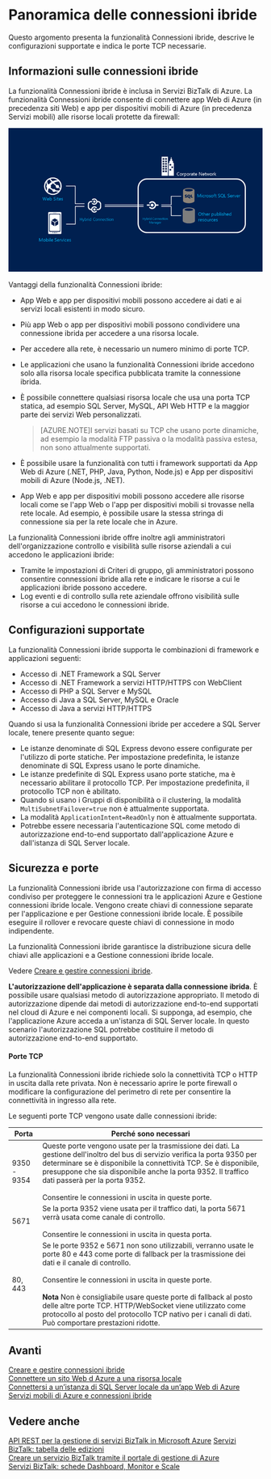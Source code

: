 <properties 
	pageTitle="Panoramica delle connessioni ibride | Azure" 
	description="Informazioni sulle connessioni ibride, inclusa la sicurezza, le porte TCP e le configurazioni supportate. MABS, WABS" 
	services="biztalk-services" 
	documentationCenter="" 
	authors="MandiOhlinger" 
	manager="dwrede" 
	editor="cgronlun"/>

<tags 
	ms.service="biztalk-services" 
	ms.workload="integration" 
	ms.tgt_pltfrm="na" 
	ms.devlang="na" 
	ms.topic="article" 
	ms.date="06/14/2015" 
	ms.author="mandia"/>


# Panoramica delle connessioni ibride
Questo argomento presenta la funzionalità Connessioni ibride, descrive le configurazioni supportate e indica le porte TCP necessarie.


## Informazioni sulle connessioni ibride

La funzionalità Connessioni ibride è inclusa in Servizi BizTalk di Azure. La funzionalità Connessioni ibride consente di connettere app Web di Azure (in precedenza siti Web) e app per dispositivi mobili di Azure (in precedenza Servizi mobili) alle risorse locali protette da firewall:

![connessioni ibride][HCImage]

Vantaggi della funzionalità Connessioni ibride:

- App Web e app per dispositivi mobili possono accedere ai dati e ai servizi locali esistenti in modo sicuro.
- Più app Web o app per dispositivi mobili possono condividere una connessione ibrida per accedere a una risorsa locale. 
- Per accedere alla rete, è necessario un numero minimo di porte TCP.
- Le applicazioni che usano la funzionalità Connessioni ibride accedono solo alla risorsa locale specifica pubblicata tramite la connessione ibrida.
- È possibile connettere qualsiasi risorsa locale che usa una porta TCP statica, ad esempio SQL Server, MySQL, API Web HTTP e la maggior parte dei servizi Web personalizzati.

	> [AZURE.NOTE]I servizi basati su TCP che usano porte dinamiche, ad esempio la modalità FTP passiva o la modalità passiva estesa, non sono attualmente supportati.

- È possibile usare la funzionalità con tutti i framework supportati da App Web di Azure (.NET, PHP, Java, Python, Node.js) e App per dispositivi mobili di Azure (Node.js, .NET).
- App Web e app per dispositivi mobili possono accedere alle risorse locali come se l'app Web o l'app per dispositivi mobili si trovasse nella rete locale. Ad esempio, è possibile usare la stessa stringa di connessione sia per la rete locale che in Azure.


La funzionalità Connessioni ibride offre inoltre agli amministratori dell'organizzazione controllo e visibilità sulle risorse aziendali a cui accedono le applicazioni ibride:

- Tramite le impostazioni di Criteri di gruppo, gli amministratori possono consentire connessioni ibride alla rete e indicare le risorse a cui le applicazioni ibride possono accedere.
- Log eventi e di controllo sulla rete aziendale offrono visibilità sulle risorse a cui accedono le connessioni ibride.


## Configurazioni supportate

La funzionalità Connessioni ibride supporta le combinazioni di framework e applicazioni seguenti:

- Accesso di .NET Framework a SQL Server
- Accesso di .NET Framework a servizi HTTP/HTTPS con WebClient
- Accesso di PHP a SQL Server e MySQL
- Accesso di Java a SQL Server, MySQL e Oracle
- Accesso di Java a servizi HTTP/HTTPS

Quando si usa la funzionalità Connessioni ibride per accedere a SQL Server locale, tenere presente quanto segue:

- Le istanze denominate di SQL Express devono essere configurate per l'utilizzo di porte statiche. Per impostazione predefinita, le istanze denominate di SQL Express usano le porte dinamiche.
- Le istanze predefinite di SQL Express usano porte statiche, ma è necessario abilitare il protocollo TCP. Per impostazione predefinita, il protocollo TCP non è abilitato.
- Quando si usano i Gruppi di disponibilità o il clustering, la modalità `MultiSubnetFailover=true` non è attualmente supportata.
- La modalità `ApplicationIntent=ReadOnly` non è attualmente supportata.
- Potrebbe essere necessaria l'autenticazione SQL come metodo di autorizzazione end-to-end supportato dall'applicazione Azure e dall'istanza di SQL Server locale.


## Sicurezza e porte

La funzionalità Connessioni ibride usa l'autorizzazione con firma di accesso condiviso per proteggere le connessioni tra le applicazioni Azure e Gestione connessioni ibride locale. Vengono create chiavi di connessione separate per l'applicazione e per Gestione connessioni ibride locale. È possibile eseguire il rollover e revocare queste chiavi di connessione in modo indipendente.

La funzionalità Connessioni ibride garantisce la distribuzione sicura delle chiavi alle applicazioni e a Gestione connessioni ibride locale.

Vedere [Creare e gestire connessioni ibride](integration-hybrid-connection-create-manage.md).

**L'autorizzazione dell'applicazione è separata dalla connessione ibrida**. È possibile usare qualsiasi metodo di autorizzazione appropriato. Il metodo di autorizzazione dipende dai metodi di autorizzazione end-to-end supportati nel cloud di Azure e nei componenti locali. Si supponga, ad esempio, che l'applicazione Azure acceda a un'istanza di SQL Server locale. In questo scenario l'autorizzazione SQL potrebbe costituire il metodo di autorizzazione end-to-end supportato.

#### Porte TCP
La funzionalità Connessioni ibride richiede solo la connettività TCP o HTTP in uscita dalla rete privata. Non è necessario aprire le porte firewall o modificare la configurazione del perimetro di rete per consentire la connettività in ingresso alla rete.

Le seguenti porte TCP vengono usate dalle connessioni ibride:

Porta | Perché sono necessari
--- | ---
9350 - 9354 | Queste porte vengono usate per la trasmissione dei dati. La gestione dell'inoltro del bus di servizio verifica la porta 9350 per determinare se è disponibile la connettività TCP. Se è disponibile, presuppone che sia disponibile anche la porta 9352. Il traffico dati passerà per la porta 9352. <br/><br/>Consentire le connessioni in uscita in queste porte.
5671 | Se la porta 9352 viene usata per il traffico dati, la porta 5671 verrà usata come canale di controllo. <br/><br/>Consentire le connessioni in uscita in questa porta. 
80, 443 | Se le porte 9352 e 5671 non sono utilizzabili, verranno usate le porte 80 e 443 come porte di fallback per la trasmissione dei dati e il canale di controllo.<br/><br/>Consentire le connessioni in uscita in queste porte.<br/><br/>**Nota** Non è consigliabile usare queste porte di fallback al posto delle altre porte TCP. HTTP/WebSocket viene utilizzato come protocollo al posto del protocollo TCP nativo per i canali di dati. Può comportare prestazioni ridotte.



## Avanti

[Creare e gestire connessioni ibride](integration-hybrid-connection-create-manage.md)<br/> [Connettere un sito Web d Azure a una risorsa locale](../web-sites-hybrid-connection-get-started.md)<br/> [Connettersi a un’istanza di SQL Server locale da un’app Web di Azure](../web-sites-hybrid-connection-connect-on-premises-sql-server.md)<br/> [Servizi mobili di Azure e connessioni ibride](../mobile-services-dotnet-backend-hybrid-connections-get-started.md)


## Vedere anche

[API REST per la gestione di servizi BizTalk in Microsoft Azure](http://msdn.microsoft.com/library/azure/dn232347.aspx) [Servizi BizTalk: tabella delle edizioni](biztalk-editions-feature-chart.md)<br/> [Creare un servizio BizTalk tramite il portale di gestione di Azure](biztalk-provision-services.md)<br/> [Servizi BizTalk: schede Dashboard, Monitor e Scale](biztalk-dashboard-monitor-scale-tabs.md)<br/>

[HCImage]: ./media/integration-hybrid-connection-overview/WABS_HybridConnectionImage.png
[HybridConnectionTab]: ./media/integration-hybrid-connection-overview/WABS_HybridConnectionTab.png
[HCOnPremSetup]: ./media/integration-hybrid-connection-overview/WABS_HybridConnectionOnPremSetup.png
[HCManageConnection]: ./media/integration-hybrid-connection-overview/WABS_HybridConnectionManageConn.png

<!---HONumber=62-->
